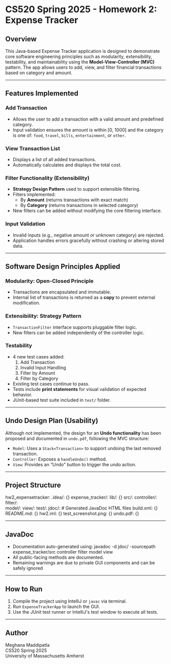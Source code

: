 # CS520 Spring 2025 - Homework 2: Expense Tracker

## Overview

This Java-based Expense Tracker application is designed to demonstrate core software engineering principles such as modularity, extensibility, testability, and maintainability using the **Model-View-Controller (MVC)** pattern. The app allows users to add, view, and filter financial transactions based on category and amount.

---

## Features Implemented

### Add Transaction
- Allows the user to add a transaction with a valid amount and predefined category.
- Input validation ensures the amount is within [0, 1000] and the category is one of: `food`, `travel`, `bills`, `entertainment`, or `other`.

### View Transaction List
- Displays a list of all added transactions.
- Automatically calculates and displays the total cost.

### Filter Functionality (Extensibility)
- **Strategy Design Pattern** used to support extensible filtering.
- Filters implemented:
    - By **Amount** (returns transactions with exact match)
    - By **Category** (returns transactions in selected category)
- New filters can be added without modifying the core filtering interface.

### Input Validation
- Invalid inputs (e.g., negative amount or unknown category) are rejected.
- Application handles errors gracefully without crashing or altering stored data.

---

## Software Design Principles Applied

### Modularity: Open-Closed Principle
- Transactions are encapsulated and immutable.
- Internal list of transactions is returned as a **copy** to prevent external modification.

### Extensibility: Strategy Pattern
- `TransactionFilter` interface supports pluggable filter logic.
- New filters can be added independently of the controller logic.

### Testability
- 4 new test cases added:
    1. Add Transaction
    2. Invalid Input Handling
    3. Filter by Amount
    4. Filter by Category
- Existing test cases continue to pass.
- Tests include **print statements** for visual validation of expected behavior.
- JUnit-based test suite included in `test/` folder.

---

## Undo Design Plan (Usability)

Although not implemented, the design for an **Undo functionality** has been proposed and documented in `undo.pdf`, following the MVC structure:
- `Model`: Uses a `Stack<Transaction>` to support undoing the last removed transaction.
- `Controller`: Exposes a `handleUndo()` method.
- `View`: Provides an “Undo” button to trigger the undo action.

---

## Project Structure

hw2_expensetracker:
    .idea/: {}
    expense_tracker/:
        lib/: {}
        src/:
            controller/:
            filter/:        
            model/:
           view/:
        test/:
    jdoc/: # Generated JavaDoc HTML files
    build.xml: {}
    README.md: {}
    hw2.iml: {}
    test_screenshot.png: {}
    undo.pdf: {}



---

## JavaDoc

- Documentation auto-generated using:
  javadoc -d jdoc/ -sourcepath expense_tracker/src controller filter model view
- All public-facing methods are documented. 
- Remaining warnings are due to private GUI components and can be safely ignored

---

## How to Run


1. Compile the project using IntelliJ or `javac` via terminal.
2. Run `ExpenseTrackerApp` to launch the GUI.
3. Use the JUnit test runner or IntelliJ's test window to execute all tests.


---

## Author
Meghana Maddipatla  
CS520 Spring 2025  
University of Massachusetts Amherst

